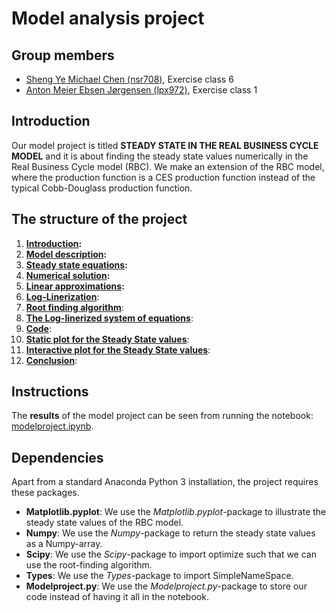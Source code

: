 # Model analysis project

**Group members**
---

- [Sheng Ye Michael Chen (nsr708)](https://github.com/nsr708), Exercise class 6
- [Anton Meier Ebsen Jørgensen (lpx972)](https://github.com/AntonEbsen), Exercise class 1

**Introduction**
---

Our model project is titled **STEADY STATE IN THE REAL BUSINESS CYCLE MODEL** and it is about finding the steady state values numerically in the Real Business Cycle model (RBC). We make an extension of the RBC model, where the production function is a CES production function instead of the typical Cobb-Douglass production function.

**The structure of the project**
---
1. **[Introduction](modelproject.ipynb#introduction):**
2. **[Model description](modelproject.ipynb#modeldescription):**
3. **[Steady state equations](modelproject.ipynb#steadystateequation):**
4. **[Numerical solution](modelproject.ipynb#numericalsolution):**
5. **[Linear approximations](modelproject.ipynb#linearapproximations):**
6. **[Log-Linerization](modelproject.ipynb#loglinearization)**:
7. **[Root finding algorithm](modelproject.ipynb#rootfindingalgorithm)**:
8. **[The Log-linerized system of equations](modelproject.ipynb#loglinearsystem)**:
9. **[Code](modelproject.ipynb#code)**:
10. **[Static plot for the Steady State values](modelproject.ipynb#staticplot)**:
11. **[Interactive plot for the Steady State values](modelproject.ipynb#interactiveplot)**:
12. **[Conclusion](modelproject.ipynb#conclusion)**:

**Instructions**
---

The **results** of the model project can be seen from running the notebook: [modelproject.ipynb](modelproject.ipynb).

**Dependencies**
---

Apart from a standard Anaconda Python 3 installation, the project requires these packages.
- **Matplotlib.pyplot**: We use the *Matplotlib.pyplot*-package to illustrate the steady state values of the RBC model. 
- **Numpy**: We use the *Numpy*-package to return the steady state values as a Numpy-array.
- **Scipy**: We use the *Scipy*-package to import optimize such that we can use the root-finding algorithm.
- **Types**: We use the *Types*-package to import SimpleNameSpace.
- **Modelproject.py**: We use the *Modelproject.py*-package to store our code instead of having it all in the notebook.
